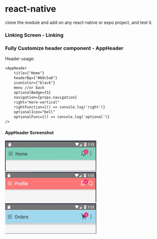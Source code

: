 # react-native

clone the module and add on any react-native or expo project, and test it. 
### Linking Screen - Linking
### Fully Customize header component - AppHeader

Header usage:
```
<AppHeader
    title={"Home"}
    headerBg={"#60c5a8"}
    iconColor={"black"}
    menu //or back
    optionalBadge={5}
    navigation={props.navigation}
    right="more-vertical"
    rightFunction={() => console.log('right')}
    optionalIcon="bell"
    optionalFunc={() => console.log('optional')}
/>
```

#### AppHeader Screenshot
<div display="inline-block">
  <img src="/screenshots/header1.jpg" width="300" height="100" />
  <img src="/screenshots/header2.jpg" width="300" height="100" />
  <img src="/screenshots/header3.jpg" width="300" height="100" />
</div>
